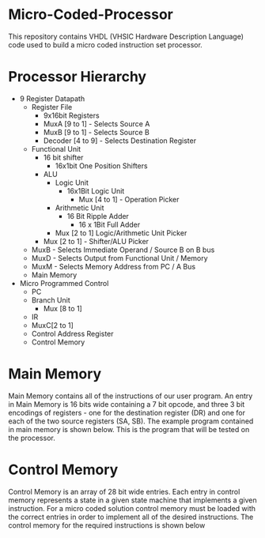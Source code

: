 # Micro-Coded-Processor
This repository contains VHDL (VHSIC Hardware Description Language) code used to build a micro coded instruction set processor. 

# Processor Hierarchy
- 9 Register Datapath
  - Register File
    - 9x16bit Registers
    - MuxA [9 to 1] - Selects Source A
    - MuxB [9 to 1] - Selects Source B
    - Decoder [4 to 9] - Selects Destination Register
  - Functional Unit
    - 16 bit shifter
      - 16x1bit One Position Shifters
    - ALU
      - Logic Unit
        - 16x1Bit Logic Unit
          - Mux [4 to 1]  -  Operation Picker
      - Arithmetic Unit
        - 16 Bit Ripple Adder
          - 16 x 1Bit Full Adder
      - Mux [2 to 1] Logic/Arithmetic Unit Picker
    - Mux [2 to 1] - Shifter/ALU Picker
  - MuxB - Selects Immediate Operand / Source B on B bus
  - MuxD - Selects Output from Functional Unit / Memory
  - MuxM - Selects Memory Address from PC / A Bus
  - Main Memory 
- Micro Programmed Control
  - PC
  - Branch Unit
    - Mux [8 to 1]
  - IR
  - MuxC[2 to 1]
  - Control Address Register
  - Control Memory

# Main Memory
Main Memory contains all of the instructions of our user program. An entry in Main Memory is 16 bits wide containing a 7 bit opcode, and three 3 bit encodings of registers - one for the destination register (DR) and one for each of the two source registers (SA, SB).
The example program contained in main memory is shown below. This is the program that will be tested on the processor. 


# Control Memory
Control Memory is an array of 28 bit wide entries. Each entry in control memory represents a state in a given state machine that implements a given instruction. For a micro coded solution control memory must be loaded with the correct entries in order to implement all of the desired instructions. The control memory for the required instructions is shown below
